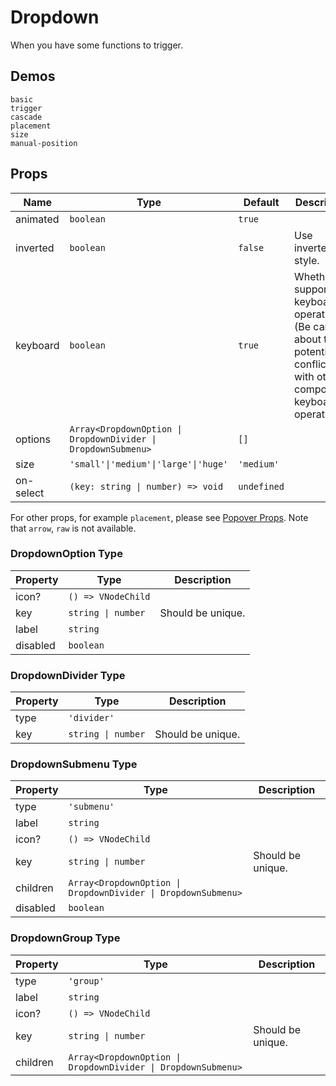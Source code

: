 # Dropdown

When you have some functions to trigger.

## Demos

```demo
basic
trigger
cascade
placement
size
manual-position
```

## Props

| Name | Type | Default | Description |
| --- | --- | --- | --- |
| animated | `boolean` | `true` |  |
| inverted | `boolean` | `false` | Use inverted style. |
| keyboard | `boolean` | `true` | Whether is supports keyboard operation. (Be careful about the potential conflicts with other components keyboard operations) |
| options | `Array<DropdownOption \| DropdownDivider \| DropdownSubmenu>` | `[]` |  |
| size | `'small'\|'medium'\|'large'\|'huge'` | `'medium'` |  |
| on-select | `(key: string \| number) => void` | `undefined` |  |

For other props, for example `placement`, please see [Popover Props](popover#Props). Note that `arrow`, `raw` is not available.

### DropdownOption Type

| Property | Type               | Description       |
| -------- | ------------------ | ----------------- |
| icon?    | `() => VNodeChild` |                   |
| key      | `string \| number` | Should be unique. |
| label    | `string`           |                   |
| disabled | `boolean`          |                   |

### DropdownDivider Type

| Property | Type               | Description       |
| -------- | ------------------ | ----------------- |
| type     | `'divider'`        |                   |
| key      | `string \| number` | Should be unique. |

### DropdownSubmenu Type

| Property | Type | Description |
| --- | --- | --- |
| type | `'submenu'` |  |
| label | `string` |  |
| icon? | `() => VNodeChild` |  |
| key | `string \| number` | Should be unique. |
| children | `Array<DropdownOption \| DropdownDivider \| DropdownSubmenu>` |  |
| disabled | `boolean` |  |

### DropdownGroup Type

| Property | Type | Description |
| --- | --- | --- |
| type | `'group'` |  |
| label | `string` |  |
| icon? | `() => VNodeChild` |  |
| key | `string \| number` | Should be unique. |
| children | `Array<DropdownOption \| DropdownDivider \| DropdownSubmenu>` |  |
